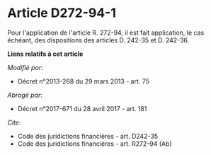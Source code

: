 # Article D272-94-1

Pour l'application de l'article R. 272-94, il est fait application, le cas échéant, des dispositions des articles D. 242-35
et D. 242-36.

**Liens relatifs à cet article**

_Modifié par_:

  - Décret n°2013-268 du 29 mars 2013 - art. 75

_Abrogé par_:

  - Décret n°2017-671 du 28 avril 2017 - art. 181

_Cite_:

  - Code des juridictions financières - art. D242-35
  - Code des juridictions financières - art. R272-94 (Ab)
